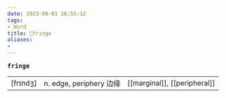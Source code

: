```yaml
---
date: 2023-08-01 16:55:12
tags: 
- Word
title: 📖fringe
aliases: 
- 
---
```


<pre><strong>fringe</strong></pre>
|   |   |   |
|---|---|---|
|[frɪndʒ]|n. edge, periphery 边缘|[[marginal]], [[peripheral]]|